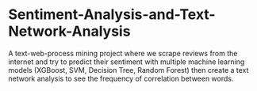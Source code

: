 # Sentiment-Analysis-and-Text-Network-Analysis
A text-web-process mining project where we scrape reviews from the internet and try to predict their sentiment with multiple machine learning models (XGBoost, SVM, Decision Tree, Random Forest) then create a text network analysis to see the frequency of correlation between words.
